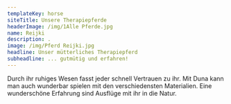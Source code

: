 ```yaml
---
templateKey: horse
siteTitle: Unsere Therapiepferde
headerImage: /img/1Alle Pferde.jpg
name: Reijki
description: .
image: /img/Pferd Reijki.jpg
headline: Unser mütterliches Therapiepferd
subheadline: ... gutmütig und erfahren!
---
```

Durch ihr ruhiges Wesen fasst jeder schnell Vertrauen zu ihr. Mit Duna kann man auch wunderbar spielen mit den verschiedensten Materialien. Eine wunderschöne Erfahrung sind Ausflüge mit ihr in die Natur.
